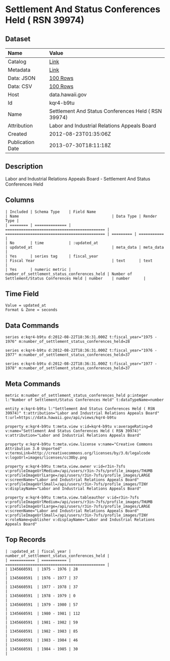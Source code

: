 # Settlement And Status Conferences Held ( RSN 39974)

## Dataset

| Name | Value |
| :--- | :---- |
| Catalog | [Link](https://catalog.data.gov/dataset/settlement-and-status-conferences-held-rsn-39974-18d65) |
| Metadata | [Link](https://data.hawaii.gov/api/views/kqr4-b9tu) |
| Data: JSON | [100 Rows](https://data.hawaii.gov/api/views/kqr4-b9tu/rows.json?max_rows=100) |
| Data: CSV | [100 Rows](https://data.hawaii.gov/api/views/kqr4-b9tu/rows.csv?max_rows=100) |
| Host | data.hawaii.gov |
| Id | kqr4-b9tu |
| Name | Settlement And Status Conferences Held ( RSN 39974) |
| Attribution | Labor and Industrial Relations Appeals Board |
| Created | 2012-08-23T01:35:06Z |
| Publication Date | 2013-07-30T18:11:18Z |

## Description

Labor and Industrial Relations Appeals Board - Settlement And Status Conferences Held

## Columns

```ls
| Included | Schema Type    | Field Name                                   | Name                                         | Data Type | Render Type |
| ======== | ============== | ============================================ | ============================================ | ========= | =========== |
| No       | time           | :updated_at                                  | updated_at                                   | meta_data | meta_data   |
| Yes      | series tag     | fiscal_year                                  | Fiscal Year                                  | text      | text        |
| Yes      | numeric metric | number_of_settlement_status_conferences_held | Number of Settlement/Status Conferences Held | number    | number      |
```

## Time Field

```ls
Value = updated_at
Format & Zone = seconds
```

## Data Commands

```ls
series e:kqr4-b9tu d:2012-08-22T18:36:31.000Z t:fiscal_year="1975 - 1976" m:number_of_settlement_status_conferences_held=28

series e:kqr4-b9tu d:2012-08-22T18:36:31.000Z t:fiscal_year="1976 - 1977" m:number_of_settlement_status_conferences_held=37

series e:kqr4-b9tu d:2012-08-22T18:36:31.000Z t:fiscal_year="1977 - 1978" m:number_of_settlement_status_conferences_held=37
```

## Meta Commands

```ls
metric m:number_of_settlement_status_conferences_held p:integer l:"Number of Settlement/Status Conferences Held" t:dataTypeName=number

entity e:kqr4-b9tu l:"Settlement And Status Conferences Held ( RSN 39974)" t:attribution="Labor and Industrial Relations Appeals Board" t:url=https://data.hawaii.gov/api/views/kqr4-b9tu

property e:kqr4-b9tu t:meta.view v:id=kqr4-b9tu v:averageRating=0 v:name="Settlement And Status Conferences Held ( RSN 39974)" v:attribution="Labor and Industrial Relations Appeals Board"

property e:kqr4-b9tu t:meta.view.license v:name="Creative Commons Attribution 3.0 Unported" v:termsLink=http://creativecommons.org/licenses/by/3.0/legalcode v:logoUrl=images/licenses/cc30by.png

property e:kqr4-b9tu t:meta.view.owner v:id=r3in-7sfs v:profileImageUrlMedium=/api/users/r3in-7sfs/profile_images/THUMB v:profileImageUrlLarge=/api/users/r3in-7sfs/profile_images/LARGE v:screenName="Labor and Industrial Relations Appeals Board" v:profileImageUrlSmall=/api/users/r3in-7sfs/profile_images/TINY v:displayName="Labor and Industrial Relations Appeals Board"

property e:kqr4-b9tu t:meta.view.tableauthor v:id=r3in-7sfs v:profileImageUrlMedium=/api/users/r3in-7sfs/profile_images/THUMB v:profileImageUrlLarge=/api/users/r3in-7sfs/profile_images/LARGE v:screenName="Labor and Industrial Relations Appeals Board" v:profileImageUrlSmall=/api/users/r3in-7sfs/profile_images/TINY v:roleName=publisher v:displayName="Labor and Industrial Relations Appeals Board"
```

## Top Records

```ls
| :updated_at | fiscal_year | number_of_settlement_status_conferences_held | 
| =========== | =========== | ============================================ | 
| 1345660591  | 1975 - 1976 | 28                                           | 
| 1345660591  | 1976 - 1977 | 37                                           | 
| 1345660591  | 1977 - 1978 | 37                                           | 
| 1345660591  | 1978 - 1979 | 0                                            | 
| 1345660591  | 1979 - 1980 | 57                                           | 
| 1345660591  | 1980 - 1981 | 112                                          | 
| 1345660591  | 1981 - 1982 | 59                                           | 
| 1345660591  | 1982 - 1983 | 85                                           | 
| 1345660591  | 1983 - 1984 | 46                                           | 
| 1345660591  | 1984 - 1985 | 30                                           | 
```